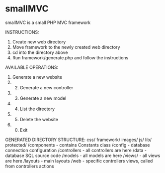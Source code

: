smallMVC
========

smallMVC is a small PHP MVC framework

INSTRUCTIONS:
1. Create new web directory
2. Move framework to the newly created web directory
3. cd into the directory above
4. Run framework/generate.php and follow the instructions

AVAILABLE OPERATIONS:
1. Generate a new website
2. 2. Generate a new controller
3. 3. Generate a new model
4. 4. List the directory
5. 5. Delete the website
6. 0. Exit

GENERATED DIRECTORY STRUCTURE:
css/
framework/
images/
js/
lib/
protected/
         /components     - contains Constants class
         /config         - database connection configuration
         /controllers    - all controllers are here
         /data           - database SQL source code
         /models         - all models are here
         /views/         - all views are here
               /layouts  - main layouts
               /web      - specific controllers views, called from controllers actions
